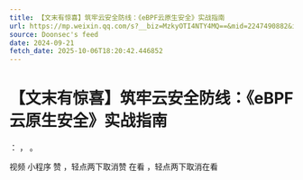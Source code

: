 ```yaml
---
title: 【文末有惊喜】筑牢云安全防线：《eBPF云原生安全》实战指南
url: https://mp.weixin.qq.com/s?__biz=MzkyOTI4NTY4MQ==&mid=2247490882&idx=1&sn=6d6ad3f7e8bb24401a605bbcc8331ff7
source: Doonsec's feed
date: 2024-09-21
fetch_date: 2025-10-06T18:20:42.446852
---
```


# 【文末有惊喜】筑牢云安全防线：《eBPF云原生安全》实战指南

：
，
。

视频
小程序
赞
，轻点两下取消赞
在看
，轻点两下取消在看